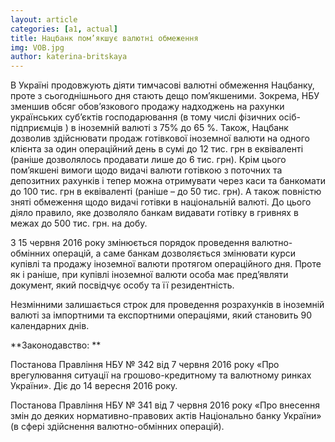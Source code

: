 ```yaml
---
layout: article
categories: [a1, actual]
title: Нацбанк пом’якшує валютні обмеження
img: VOB.jpg
author: katerina-britskaya
---
```


В Україні продовжують діяти тимчасові валютні обмеження Нацбанку, проте з сьогоднішнього дня стають дещо пом’якшеними. Зокрема,
НБУ зменшив обсяг обов’язкового продажу надходжень на рахунки українських суб’єктів господарювання (в тому числі фізичних 
осіб-підприємців ) в іноземній валюті з 75% до 65 %.  Також, Нацбанк дозволив здійснювати продаж готівкової іноземної валюти на одного
клієнта за  один операційний день в сумі до 12 тис. грн в еквіваленті (раніше дозволялось продавати лише до 6 тис. грн).  Крім цього 
пом’якшені вимоги щодо видачі валюти готівкою з поточних та депозитних рахунків і тепер можна отримувати через каси та банкомати до 100 тис. грн в еквіваленті (раніше – до 50 тис. грн). А також повністю зняті обмеження щодо видачі готівки в національній валюті. До цього 
діяло правило, яке дозволяло банкам видавати готівку в гривнях в межах до 500 тис. грн. на добу.

З 15 червня 2016 року змінюється порядок проведення валютно-обмінних операцій, а саме банкам дозволяється змінювати курси купівлі та 
продажу іноземної валюти протягом операційного дня. Проте як і раніше, при купівлі іноземної валюти особа має пред’являти документ, який посвідчує особу та її резидентність.

Незмінними залишається строк для проведення розрахунків в іноземній валюті за імпортними та експортними операціями, який становить 90 
календарних днів. 

**Законодавство: **

Постанова Правління НБУ № 342 від 7 червня 2016 року «Про врегулювання ситуації на грошово-кредитному та валютному ринках України». Діє до 14 вересня 2016 року.  

Постанова Правління НБУ № 341 від 7 червня 2016 року  «Про внесення змін до деяких нормативно-правових актів Національно банку України»
(в сфері здійснення валютно-обмінних операцій).
